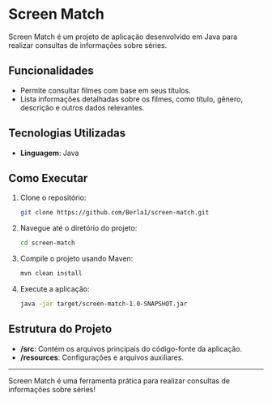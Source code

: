 # Screen Match

Screen Match é um projeto de aplicação desenvolvido em Java para realizar consultas de informações sobre séries.

## Funcionalidades

- Permite consultar filmes com base em seus títulos.
- Lista informações detalhadas sobre os filmes, como título, gênero, descrição e outros dados relevantes.

## Tecnologias Utilizadas

- **Linguagem**: Java

## Como Executar

1. Clone o repositório:

   ```bash
   git clone https://github.com/Berla1/screen-match.git
   ```

2. Navegue até o diretório do projeto:

   ```bash
   cd screen-match
   ```

3. Compile o projeto usando Maven:

   ```bash
   mvn clean install
   ```

4. Execute a aplicação:

   ```bash
   java -jar target/screen-match-1.0-SNAPSHOT.jar
   ```

## Estrutura do Projeto

- **/src**: Contém os arquivos principais do código-fonte da aplicação.
- **/resources**: Configurações e arquivos auxiliares.

---

Screen Match é uma ferramenta prática para realizar consultas de informações sobre séries!

